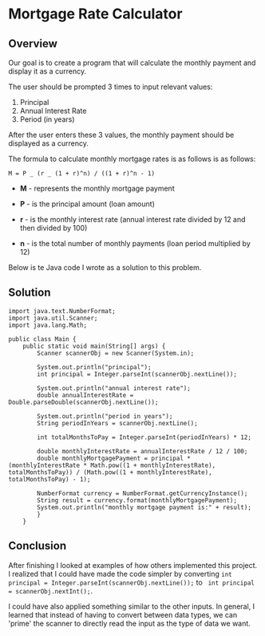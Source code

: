 # Mortgage Rate Calculator

## Overview

Our goal is to create a program that will calculate the monthly payment and display it as a currency.

The user should be prompted 3 times to input relevant values:

1. Principal
1. Annual Interest Rate
1. Period (in years)

After the user enters these 3 values, the monthly payment should be displayed as a currency.

The formula to calculate monthly mortgage rates is as follows is as follows:

`M = P _ (r _ (1 + r)^n) / ((1 + r)^n - 1)`

- **M** - represents the monthly mortgage payment

- **P** - is the principal amount (loan amount)

- **r** - is the monthly interest rate (annual interest rate divided by 12 and then divided by 100)

- **n** - is the total number of monthly payments (loan period multiplied by 12)

Below is te Java code I wrote as a solution to this problem.

## Solution

```
import java.text.NumberFormat;
import java.util.Scanner;
import java.lang.Math;

public class Main {
    public static void main(String[] args) {
        Scanner scannerObj = new Scanner(System.in);

        System.out.println("principal");
        int principal = Integer.parseInt(scannerObj.nextLine());

        System.out.println("annual interest rate");
        double annualInterestRate = Double.parseDouble(scannerObj.nextLine());

        System.out.println("period in years");
        String periodInYears = scannerObj.nextLine();

        int totalMonthsToPay = Integer.parseInt(periodInYears) * 12;

        double monthlyInterestRate = annualInterestRate / 12 / 100;
        double monthlyMortgagePayment = principal * (monthlyInterestRate * Math.pow((1 + monthlyInterestRate), totalMonthsToPay)) / (Math.pow((1 + monthlyInterestRate), totalMonthsToPay) - 1);

        NumberFormat currency = NumberFormat.getCurrencyInstance();
        String result = currency.format(monthlyMortgagePayment);
        System.out.println("monthly mortgage payment is:" + result);
        }
    }
```

## Conclusion

After finishing I looked at examples of how others implemented this project. I realized that I could have made the code simpler by converting `int principal = Integer.parseInt(scannerObj.nextLine());` to ` int principal = scannerObj.nextInt();`.

I could have also applied something similar to the other inputs. In general, I learned that instead of having to convert between data types, we can 'prime' the scanner to directly read the input as the type of data we want.
